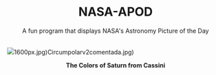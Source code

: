 <div align="center">
  <h1>
    NASA-APOD
  </h1>
</div>
  
<div align="center">
  A fun program that displays NASA's Astronomy Picture of the Day
</div>

<br>

![](https://apod.nasa.gov/apod/image/2406/SaturnColors_CassiniSchmidt_960.jpg)1600px.jpg)Circumpolarv2comentada.jpg)

<p align = "center">
  <b>The Colors of Saturn from Cassini</b>
</p>

